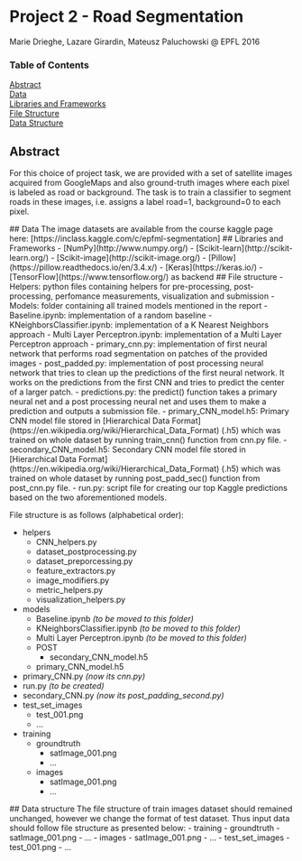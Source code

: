 # Project 2 - Road Segmentation

Marie Drieghe, Lazare Girardin, Mateusz Paluchowski @ EPFL 2016

### Table of Contents  
[Abstract](#Abstract)    
[Data](#Data)    
[Libraries and Frameworks](#Frameworks)   
[File Structure](#FileStructure)   
[Data Structure](#DataStructure)   
<a name="Abstract"/>
## Abstract
For this choice of project task, we are provided with a set of satellite images acquired from GoogleMaps and also ground-truth images where each pixel is labeled as road or background.
The task is to train a classifier to segment roads in these images, i.e. assigns a label road=1, background=0 to each pixel.

<a name="Data"/>
## Data
The image datasets are available from the course kaggle page here:
[https://inclass.kaggle.com/c/epfml-segmentation]

<a name="Frameworks"/>
## Libraries and Frameworks
- [NumPy](http://www.numpy.org/)
- [Scikit-learn](http://scikit-learn.org/)
- [Scikit-image](http://scikit-image.org/)
- [Pillow](https://pillow.readthedocs.io/en/3.4.x/)
- [Keras](https://keras.io/)
  - [TensorFlow](https://www.tensorflow.org/) as backend

<a name="FileStructure"/>
## File structure
- Helpers: python files containing helpers for pre-processing, post-processing, perfomance measurements, visualization and submission
- Models: folder containing all trained models mentioned in the report
- Baseline.ipynb: implementation of a random baseline
- KNeighborsClassifier.ipynb: implementation of a K Nearest Neighbors approach
- Multi Layer Perceptron.ipynb: implementation of a Multi Layer Perceptron approach
- primary_cnn.py: implementation of first neural network that performs road segmentation on patches of the provided images
- post_padded.py: implementation of post processing neural network that tries to clean up the predictions of the first neural network. It works on the predictions from the first CNN and tries to predict the center of a larger patch.
- predictions.py: the predict() function takes a primary neural net and a post processing neural net and uses them to make a prediction and outputs a submission file.
- primary_CNN_model.h5: Primary CNN model file stored in [Hierarchical Data Format](https://en.wikipedia.org/wiki/Hierarchical_Data_Format) (.h5) which was trained on whole dataset by running train_cnn() function from cnn.py file.
- secondary_CNN_model.h5: Secondary CNN model file stored in [Hierarchical Data Format](https://en.wikipedia.org/wiki/Hierarchical_Data_Format) (.h5) which was trained on whole dataset by running post_padd_sec() function from post_cnn.py file.
- run.py: script file for creating our top Kaggle predictions based on the two aforementioned models.

File structure is as follows (alphabetical order):
- helpers
  - CNN_helpers.py
  - dataset_postprocessing.py
  - dataset_preporcessing.py
  - feature_extractors.py
  - image_modifiers.py
  - metric_helpers.py
  - visualization_helpers.py
- models
  - Baseline.ipynb _(to be moved to this folder)_
  - KNeighborsClassifier.ipynb _(to be moved to this folder)_
  - Multi Layer Perceptron.ipynb _(to be moved to this folder)_
  - POST
    - secondary_CNN_model.h5
  - primary_CNN_model.h5
- primary_CNN.py _(now its cnn.py)_
- run.py _(to be created)_
- secondary_CNN.py _(now its post_padding_second.py)_
- test_set_images
  - test_001.png
  - ...
- training
  - groundtruth
    - satImage_001.png
    - ...
  - images
    - satImage_001.png
    - ...

<a name="DataStructure"/>
## Data structure
The file structure of train images dataset should remained unchanged, however we change the format of test dataset.
Thus input data should follow file structure as presented below:
- training
  - groundtruth
    - satImage_001.png
    - ...
  - images
    - satImage_001.png
    - ...
- test_set_images
  - test_001.png
  - ...
